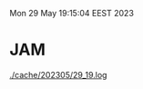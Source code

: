 Mon 29 May 19:15:04 EEST 2023
# JAM
<a href='./cache/202305/29_19.log'>./cache/202305/29_19.log</a>
